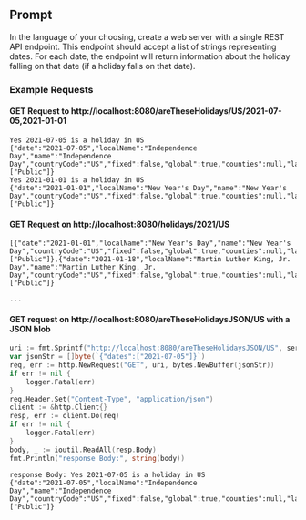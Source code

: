 ## Prompt

In the language of your choosing, create a web server with a single REST API endpoint. This endpoint should accept a list of strings representing dates. For each date, the endpoint will return information about the holiday falling on that date (if a holiday falls on that date).

### Example Requests
#### GET Request to http://localhost:8080/areTheseHolidays/US/2021-07-05,2021-01-01

```shell
Yes 2021-07-05 is a holiday in US
{"date":"2021-07-05","localName":"Independence Day","name":"Independence Day","countryCode":"US","fixed":false,"global":true,"counties":null,"launchYear":null,"types":["Public"]}
Yes 2021-01-01 is a holiday in US
{"date":"2021-01-01","localName":"New Year's Day","name":"New Year's Day","countryCode":"US","fixed":false,"global":true,"counties":null,"launchYear":null,"types":["Public"]}
```

#### GET Request on http://localhost:8080/holidays/2021/US

```shell
[{"date":"2021-01-01","localName":"New Year's Day","name":"New Year's Day","countryCode":"US","fixed":false,"global":true,"counties":null,"launchYear":null,"types":["Public"]},{"date":"2021-01-18","localName":"Martin Luther King, Jr. Day","name":"Martin Luther King, Jr. Day","countryCode":"US","fixed":false,"global":true,"counties":null,"launchYear":null,"types":["Public"]}

...
```

#### GET request on http://localhost:8080/areTheseHolidaysJSON/US with a JSON blob

```go
uri := fmt.Sprintf("http://localhost:8080/areTheseHolidaysJSON/US", serverURL)
var jsonStr = []byte(`{"dates":["2021-07-05"]}`)
req, err := http.NewRequest("GET", uri, bytes.NewBuffer(jsonStr))
if err != nil {
    logger.Fatal(err)
}
req.Header.Set("Content-Type", "application/json")
client := &http.Client{}
resp, err := client.Do(req)
if err != nil {
    logger.Fatal(err)
}
body, _ := ioutil.ReadAll(resp.Body)
fmt.Println("response Body:", string(body))
```

```shell
response Body: Yes 2021-07-05 is a holiday in US
{"date":"2021-07-05","localName":"Independence Day","name":"Independence Day","countryCode":"US","fixed":false,"global":true,"counties":null,"launchYear":null,"types":["Public"]}
```